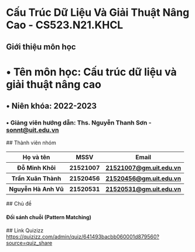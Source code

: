 # Cấu Trúc Dữ Liệu Và Giải Thuật Nâng Cao - CS523.N21.KHCL
## Giới thiệu môn học
<h1>&#x2022; Tên môn học: Cấu trúc dữ liệu và giải thuật nâng cao</h1>
<h2>&#x2022; Niên khóa: 2022-2023</h2>
<h3>&#x2022; Giảng viên hướng dẫn: Ths. Nguyễn Thanh Sơn - <a href="sonnt@uit.edu.vn" >sonnt@uit.edu.vn</a></h3>
## Thành viên nhóm
<table>
  <tr>
    <th> Họ và tên </th>
    <th> MSSV </th>
    <th> Email </th>
  </tr>
  <tr>
    <th> Đỗ Minh Khôi </th>
    <th> 21521007 </th>
    <th> <a href="21521007@gm.uit.edu.vn" >21521007@gm.uit.edu.vn</a> </th>
  </tr>
  <tr>
    <th> Trần Xuân Thành </th>
    <th> 21520456 </th>
    <th> <a href="21520456@gm.uit.edu.vn" >21520456@gm.uit.edu.vn</a> </th>
  </tr>
  <tr>
    <th> Nguyễn Hà Anh Vũ </th>
    <th> 21520531 </th>
    <th> <a href="21520531@gm.uit.edu.vn" >21520531@gm.uit.edu.vn</a> </th>
  </tr>
</table>
## Chủ đề
<h4> Đối sánh chuỗi (Pattern Matching) </h4>
## Link Quizizz
<a href="https://quizizz.com/admin/quiz/641493bacbb060001d879560?source=quiz_share" >https://quizizz.com/admin/quiz/641493bacbb060001d879560?source=quiz_share</a>
